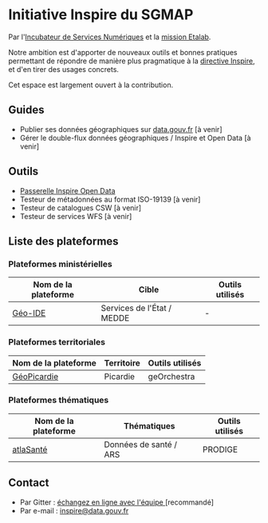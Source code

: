 # Initiative Inspire du SGMAP

Par l'[Incubateur de Services Numériques](http://sgmap.fr) et la [mission Etalab](http://www.etalab.gouv.fr).

 Notre ambition est d'apporter de nouveaux outils et bonnes pratiques permettant de répondre de manière plus pragmatique à la [directive Inspire](http://inspire.ec.europa.eu/), et d'en tirer des usages concrets.

 Cet espace est largement ouvert à la contribution.

## Guides

* Publier ses données géographiques sur [data.gouv.fr](https://www.data.gouv.fr/) [à venir]
* Gérer le double-flux données géographiques / Inspire et Open Data [à venir]

## Outils

* [Passerelle Inspire Open Data](https://inspire.data.gouv.fr)
* Testeur de métadonnées au format ISO-19139 [à venir]
* Testeur de catalogues CSW [à venir]
* Testeur de services WFS [à venir]

## Liste des plateformes

### Plateformes ministérielles

| Nom de la plateforme | Cible | Outils utilisés |
| ------------- | ----------- | ----------- |
| [Géo-IDE](http://http://catalogue.geo-ide.developpement-durable.gouv.fr/) | Services de l'État / MEDDE | - |

### Plateformes territoriales

| Nom de la plateforme | Territoire | Outils utilisés |
| ------------- | ----------- | ----------- |
| [GéoPicardie](https://www.geopicardie.fr/portail/) | Picardie | geOrchestra |

### Plateformes thématiques

| Nom de la plateforme | Thématiques | Outils utilisés |
| ------------- | ----------- | ----------- |
| [atlaSanté](http://www.atlasante.fr/) | Données de santé / ARS | PRODIGE |

## Contact

* Par Gitter : [échangez en ligne avec l'équipe ](https://gitter.im/sgmap/inspire) [recommandé]
* Par e-mail : [inspire@data.gouv.fr](mailto:inspire@data.gouv.fr)
